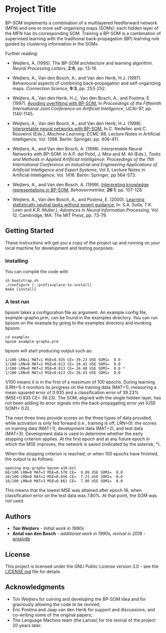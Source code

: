 # Project Title

BP-SOM implements a combination of a multilayered feedforward network (MFN) and one or more self-organising maps (SOMs);
each hidden layer of the MFN has its corresponding SOM. Training a BP-SOM is a combination of supervised learning with the
traditional back-propagation (BP) learning rule guided by clustering information in the SOMs.

Further reading:

* Weijters, A. (1995). The BP-SOM architecture and learning algorithm.
  *Neural Processing Letters*, **2:6**, pp. 13-16.

* Weijters, A., Van den Bosch, A., and Van den Herik,
  H.J. (1997). Behavioural aspects of combining back-propagation and
  self-organizing maps. *Connection
    Science*, **9:3**, pp. 253-252.

* Weijters, A., Van den Herik, H.J., Van den Bosch, A., and
Postma, E. (1997). [Avoiding overfitting with BP-SOM.](https://www.ijcai.org/Proceedings/97-2/Papers/051.pdf) In
*Proceedings of the Fifteenth International Joint Conference on
    Artificial Intellgence*, IJCAI-97, pp. 1140-1145.

* Weijters, A., Van den Bosch, A., and Van den
  Herik, H.J. (1998). [Interpretable neural networks with BP-SOM.](https://link.springer.com/content/pdf/10.1007%2FBFb0026711.pdf) In
  C. Nedellec and C. Rouveirol (Eds.), *Machine Learning:
    ECML-98*, Lecture Notes in Artificial Intelligence,
  Vol. 1398. Berlin: Springer, pp. 406-411.

* Weijters, A., and Van den Bosch, A. (1998). Interpretable
  Neural Networks with BP-SOM. In A.P. del Pobil, J. Mira and M. Ali
  (Eds.), *Tasks and Methods in Applied Artificial Intelligence:
    Proceedings of the 11th International Conference on Industrial and
    Engineering Applications of Artificial Intelligence and Expert
    Systems*, Vol II, Lecture Notes in Artificial Intelligence, Vol.
  1416. Berlin: Springer, pp 564-573.

* Weijters, A., and Van den Bosch, A. (1999). [Interpreting
knowledge representations in BP-SOM.](https://www.jstage.jst.go.jp/article/bhmk1974/26/1/26_1_107/_pdf)
*Behaviormetrika*, **26:1**, pp. 107-128.

* Weijters, A., Van den Bosch, A., and Postma, E. (2000). [Learning
  statistically neutral tasks without expert guidance.](https://papers.nips.cc/paper/1780-learning-statistically-neutral-tasks-without-expert-guidance.pdf) In: S.A. Solla,
  T.K. Leen and K.R. Muller.), *Advances in Neural
    Information Processing*, Vol. 12. Cambridge, MA: The MIT Press,
  pp. 73-79.

## Getting Started

These instructions will get you a copy of the project up and running on your local machine for development and testing purposes.

<!---
### Prerequisites

What things you need to install the software and how to install them

```
Give examples
```
--->

### Installing

You can compile the code with

```
sh bootstrap.sh
./configure [--prefix=place-to-install]
make [install]
```
<!---
And repeat

```
until finished
```

End with an example of getting some data out of the system or using it for a little demo

## Running an experiment


--->


### A test run

bpsom takes a configuration file as argument. An example config file, example-grapho.prm, can be found in the examples directory.
You can run bpsom on the example by going to the examples directory and invoking bpsom:

```
cd examples
bpsom example-grapho.prm
```

bpsom will start producing output such as:

```
1/100 LRN=1 MAT=1 MSE=0.935 CE= 39.23 USE SOM1=  0.0 
1/100 LRN=0 MAT=1 MSE=0.813 CE= 26.41 USE SOM1=  0.0 
1/100 LRN=0 MAT=2 MSE=0.813 CE= 26.48 USE SOM1=  0.0 *
1/100 LRN=0 MAT=3 MSE=0.813 CE= 26.43 USE SOM1=  0.0 
```

1/100 means it is in the first of a maximum of 100 epochs. During
learning (LRN=1) it monitors its progress on the training data
(MAT=1), measuring a mean squared error of 0.935 and a classification
error of 39.23% (MSE=0.935 CE= 39.23). The SOM, aligned with the single
hidden layer, has not been adding its error signals into the
back-propagating error yet (USE SOM1= 0.0).

The next three lines provide scores on the three types of data
provided, while activation is only fed forward (i.e., training is off,
LRN=0): the scores on training data (MAT=1), development data (MAT=2),
and test data (MAT=3). Development data is used to determine whether
the early stopping criterion applies. At the first epoch and at any
future epoch in which the MSE improves, the network is saved
(indicated by the asterisk, *).

When the stopping criterion is reached, or when 100 epochs have
finished, the output is as follows:

```
opening exp-grapho-bpsom-a10.bst
66/100 LRN=0 MAT=3 MSE=0.578 CE=  9.89 USE SOM1=  0.0 
16/100 LRN=0 MAT=1 MSE=0.656 CE=  7.21 USE SOM1=  0.0 
16/100 LRN=0 MAT=3 MSE=0.661 CE=  7.80 USE SOM1=  0.0 
```

This means that the lowest MSE was attained after epoch 16, when
classification error on the test data was 7.80%. At that point, the
SOM was not used.

<!---
### And coding style tests

Explain what these tests test and why

```
Give an example
```

## Deployment

Add additional notes about how to deploy this on a live system

## Built With

* [Dropwizard](http://www.dropwizard.io/1.0.2/docs/) - The web framework used
* [Maven](https://maven.apache.org/) - Dependency Management
* [ROME](https://rometools.github.io/rome/) - Used to generate RSS Feeds

## Contributing

Please read [CONTRIBUTING.md](https://gist.github.com/PurpleBooth/b24679402957c63ec426) for details on our code of conduct, and the process for submitting pull requests to us.

## Versioning

We use [SemVer](http://semver.org/) for versioning. For the versions available, see the [tags on this repository](https://github.com/your/project/tags).

--->

## Authors

* **Ton Weijters** - *Initial work in 1990s*
* **Antal van den Bosch** - *additional work in 1990s, revival in 2018* -  [antalvdb](https://github.com/antalvdb)

<!---
See also the list of [contributors](https://github.com/your/project/contributors) who participate in this project.
--->

## License

This project is licensed under the GNU Public License version 3.0 - see the [LICENSE.md](LICENSE.md) file for details

## Acknowledgments

* Ton Weijters for coining and developing the BP-SOM idea and for graciously allowing the code to be revived;
* Eric Postma and Jaap van den Herik for support and discussions, and co-writing some of the original papers;
* The Language Machine team (the Lamas) for the revival of the project 20 years later.
